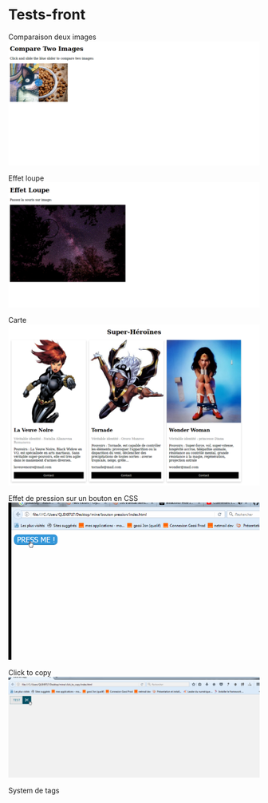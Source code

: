 # Tests-front

Comparaison deux images 
![image](compare.png)

Effet loupe
![image](loupe.png)

Carte
![image](carte.png)

Effet de pression sur un bouton en CSS
![image](bouton.gif)

Click to copy
![image](clicktocopy.gif)

System de tags


